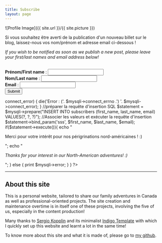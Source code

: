 ```yaml
---
title: Subscribe
layout: page
---
```


![Profile Image]({{ site.url }}/{{ site.picture }})
<br>
<p>Si vous souhaitez être averti de la publication d'un nouveau billet sur le blog, laissez-nous vos nom/prénom et adresse email ci-dessous !</p>
<p><i> If you wish to be notified as soon as we publish a new post, please leave your first/last names and email address below!</i></p>
<br>

<form method="post" action="">
  <b>Prénom/First name</b> : <input type="text" size="20" name="first_name" />
  <br />
  <b>Nom/Last name</b> : <input type="text" size="20" name="last_name" />
  <br />
  <b>Email</b> : <input type="email" size="20" name="email" />
  <br />
  <input type="submit" value="Submit">
</form>

<?php
  // Check script started by a form
  if ($_SERVER["REQUEST_METHOD"] == "POST") {
    //identifiants mysql
    $host = "localhost";
    $username = "DB_ADMIN";
    $password = "DB_@DMIN_P@SS!";
    $database = "BLOG";
    $first_name = $_POST["first_name"];
    $last_name = $_POST["last_name"];
    $email = $_POST["email"];

    if (!isset($first_name)){
      die("S'il vous plaît entrez votre prénom/Please enter your first name");
    }
    if (!isset($last_name)){
      die("S'il vous plaît entrez votre nom/Please enter your last name");
    }
    if (!isset($email) || !filter_var($email, FILTER_VALIDATE_EMAIL)){
      die("S'il vous plaît entrez votre adresse e-mail/Please enter your email address");
    }
    //Ouvrir une nouvelle connexion au serveur MySQL
    $mysqli = new mysqli($host, $username, $password, $database);

    //Afficher toute erreur de connexion
    if ($mysqli->connect_error) {
      die('Error : ('. $mysqli->connect_errno .') '. $mysqli->connect_error);
    }

    //préparer la requête d'insertion SQL
    $statement = $mysqli->prepare("INSERT INTO subscribers (first_name, last_name, email) VALUES(?, ?, ?)");
    //Associer les valeurs et exécuter la requête d'insertion
    $statement->bind_param('sss', $first_name, $last_name, $email);

    if($statement->execute()){
      echo "<p>Merci pour votre intérêt pour nos périgrinations nord-américaines ! :) </p>";
      echo "<p><i>Thanks for your interest in our North-American adventures! :) </i></p>";
    }
    else {
      print $mysqli->error;
    }
  }
?>

---
<h2>About this site</h2>
<p>This is a personal website, tailored to share our family adventures in Canada as well as professional-oriented projects. The site creation and maintenance overtime is in itself one of these projects, involving the five of us, especially in the content production!</p>

<p>Many thanks to <a href="https://github.com/sergiokopplin/">Sergio Kopplin</a> and its minimalist <a href="https://github.com/sergiokopplin/indigo">Indigo Template</a> with which I quickly set up this website and learnt a lot in the same time!

To know more about this site and what it is made of, please go to <a href="https://github.com/flelain">my github</a>.
